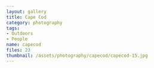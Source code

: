 ```yaml
---
layout: gallery
title: Cape Cod
category: photography
tags:
- Outdoors
- People
name: capecod
files: 23
thumbnail: /assets/photography/capecod/capecod-15.jpg
---
```

